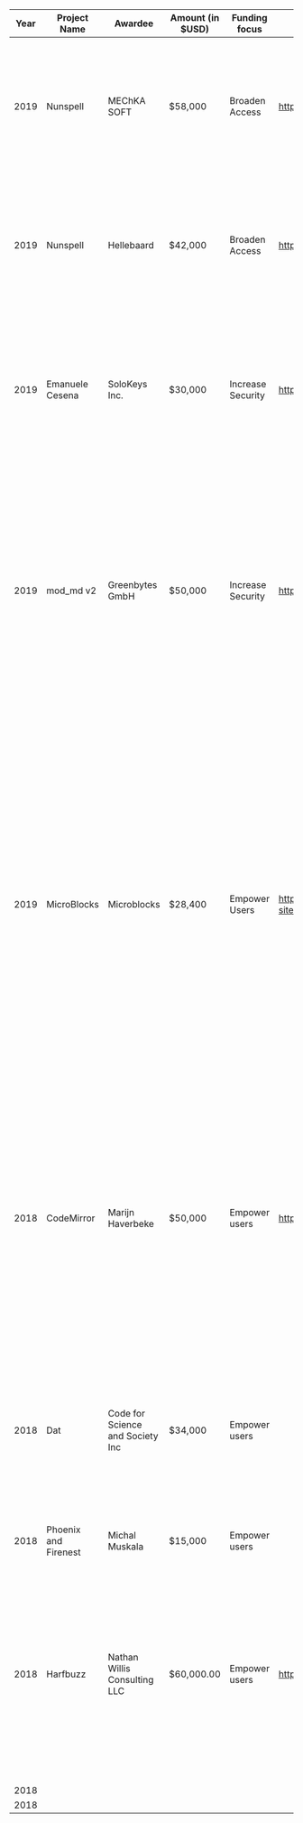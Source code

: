 |Year| Project Name  | Awardee  |  Amount (in $USD) |  Funding focus | Project website  | GitHub link  | Project summary  |
|---|---|---|---|---|---|---|---|
|2019| Nunspell  |  MEChKA SOFT |  $58,000 |  Broaden Access |  https://nuspell.github.io/ | https://github.com/nuspell/nuspell  | Nuspell is a spell checker software library and command-line program designed for natural languages with rich morphology and complex word compounding. |
|2019| Nunspell  |  Hellebaard |  $42,000 | Broaden Access  | https://nuspell.github.io/  | https://github.com/nuspell/nuspell  | Nuspell is a spell checker software library and command-line program designed for natural languages with rich morphology and complex word compounding. |
|2019| Emanuele Cesena |  SoloKeys Inc. | $30,000 | Increase Security | https://github.com/solokeys/solo  |  https://solokeys.com |  SoloKeys makes open source hardware for secure login. They are seeking funding to achieve FIDO2 certification and to positionSoloKeys as the reference implementation for a FIDO2. |
|2019| mod_md v2 | Greenbytes GmbH | $50,000 | Increase Security | https://github.com/icing/mod_md | https://httpd.apache.org | The Apache HTTP Server Project is an effort to develop and maintain an open-source HTTP server for modern operating systems including UNIX and Windows. The goal of this project is to provide a secure, efficient and extensible server that provides HTTP services in sync with the current HTTP standards.|
|2019| MicroBlocks | Microblocks | $28,400 | Empower Users | https://github.com/bromagosa/microblocks-site | http://microblocks.fun | MicroBlocks is a free, open-source, blocks-based programming environment for microcontrollers such as the BBC micro:bit. The primary goal of MicroBlocks is to teach children (ages 10-15) programming and computational thinking through exciting physical computing projects that connect to their personal interests. MicroBlocks includes Mozilla’s WoT library directly in the Integrated Development Environment (IDE), along with several examples.|
|2018|CodeMirror| Marijn Haverbeke | $50,000 | Empower users | https://codemirror.net/ | https://github.com/codemirror/codemirror.next | CodeMirror is a source code editor component for use in the browser. It aims to provide a powerful, feature-rich text editor that's easy to integrate into websites. It's the editor used GibHub and Bitbucket's web interface, the devtools for Firefox, Chrome, and Safari, and sites like jsfiddle, jsbin, and glitch.com.|
|2018| Dat | Code for Science and Society Inc | $34,000 | Empower users |   | https://github.com/datproject | Dat is a nonprofit-backed data sharing protocol for applications of the future. With software built for researchers and data management, Dat empowers people with decentralized data tools.|
|2018| Phoenix and Firenest | Michal  Muskala | $15,000 | Empower users |   |   | Productive, reliable, fast web framework for Elixir. |
|2018| Harfbuzz | Nathan Willis Consulting LLC | $60,000.00 | Empower users | https://github.com/harfbuzz/harfbuzz | https://freedesktop.org/wiki/Software/HarfBuzz/ | HarfBuzz is an OpenType text-shaping engine. It is the piece of text layout that takes a string of raw character codes (from a file or stream), converts them into the correct glyph references in the active font file, and positions them into the correct horizontal and vertical arrangement.|
|2018|   |   |   |   |   |   |   |
|2018|   |   |   |   |   |   |   |
